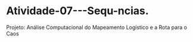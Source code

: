 # Atividade-07---Sequ-ncias.
Projeto: Análise Computacional do Mapeamento Logístico e a Rota para o Caos
